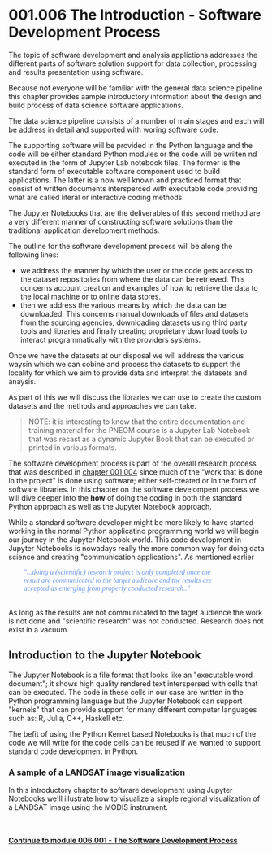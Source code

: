 # 001.006 The Introduction - Software Development Process

The topic of software development and analysis applictions addresses the different parts of software solution support for data collection, processing and results presentation using software.

Because not everyone will be familiar with the general data science pipeline this chapter provides aample introductory information about the design and build process of data science software applications.

The data science pipeline consists of a number of main stages and each will be address in detail and supported with woring software code. 

The supporting software will be provided in the Python language and the code will be either standard Python modules or the code will be wriiten nd executed in the form of Jupyter Lab notebook files. The former is the standard form of executable software component used to build applications. The latter is a now well known and practiced format that consist of written documents intersperced with executable code providing what are called literal or interactive coding methods. 

The Jupyter Notebooks that are the deliverables of this second method are a very different manner of constructing software solutions than the traditional application development methods.

The outline for the software development process will be along the following lines:

* we address the manner by which the user or the code gets access to the dataset repositories from where the data can be retrieved. This concerns account creation and examples of how to retrieve the data to the local machine or to online data stores.
* then we address the various means by which the data can be downloaded. This concerns manual downloads of files and datasets from the sourcing agencies, downloading datasets using third party tools and libraries and finally creating proprietary download tools to interact programmatically with the providers systems.

Once we have the datasets at our disposal we will address the various waysin which we can cobine and process the datasets to support the locality for which we aim to provide data and interpret the datasets and anaysis.

As part of this we will discuss the libraries we can use to create the custom datasets and the methods and approaches we can take.

> NOTE: it is interesting to know that the entire documentation and training material for the PNEOM course is a Jupyter Lab Notebook that was recast as a dynamic Jupyter Book that can be executed or printed in various formats.

The software development process is part of the overall research process that was described in [chapter 001.004](./220927.001.004%20The%20Introduction%20-%20The%20Research%20Process.md) since much of the "work that is done in the project" is done using software; either self-created or in the form of software libraries. In this chapter on the software develompent process we will dive deeper into the **how** of doing the coding in both the standard Python approach as well as the Jupyter Notebook approach.

While a standard software developer might be more likely to have started working in the normal Python applicatino programming world we will begin our journey in the Jupyter Notebook world. This code development in Jupyter Notebooks is nowadays really the more common way for doing data science and creating "communication applications". As mentioned earlier 


<div style="width:75%;margin: auto;margin-left:30px;margin-bottom:30px;color:cornflowerblue;font-style:italic;font-family:serif">    
"...doing a (scientific) research project is only completed once the result are communicated to the target audience and the results are accepted as emerging from properly conducted research.."
</div>

As long as the results are not communicated to the taget audience the work is not done and "scientific research" was not conducted. Research does not exist in a vacuum.

## Introduction to the Jupyter Notebook

The Jupyter Notebook is a file format that looks like an "executable word document"; it shows high quality rendered text interspersed with cells that can be executed. The code in these cells in our case are written in the Python programming language but the Jupyter Notebook can support "kernels" that can provide support for many different computer languages such as: R, Julia, C++, Haskell etc.

The befit of using the Python Kernet based Notebooks is that much of the code we will write for the code cells can be reused if we wanted to support standard code development in Python.

### A sample of a LANDSAT image visualization

In this introductory chapter to software development using Jupyter Notebooks we'll illustrate how to visualize a simple regional visualization of a LANDSAT image using the MODIS instrument.




[**<div style="margin-top:3rem;margin-bottom:2rem;">Continue to module 006.001 - The Software Development Process </div>**](./220927.006.001%20The%20Software%20Development%20Process.md)


